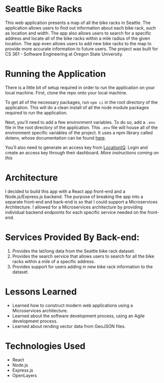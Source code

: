 # Seattle Bike Racks 
This web application presents a map of all the bike racks in Seattle. The application allows users to find out information about each bike rack, such as location and width. The app also allows users to search for a specific address and locate all of the bike racks within a mile radius of the given location. The app even allows users to add new bike racks to the map to provide more accurate information to future users. The project was built for CS 361 - Software Engineering at Oregon State University.

# Running the Application
There is a little bit of setup required in order to run the application on your local machine. First, clone the repo onto your local machine. 

To get all of the necessary packages, run `npm ci` in the root directory of the application. This will do a clean install of all the node module packages required to run the application.

Next, you'll need to add a few environment variables. To do so, add a `.env` file in the root directory of the application. This `.env` file will house all of the environment specific variables of the project. It uses a npm library called dotenv, whose documentation can be found [here](https://www.npmjs.com/package/dotenv). 

You'll also need to generate an access key from [LocationIQ](https://us1.locationiq.com/). Login and create an access key through their dashboard. *More instructions coming on this*

# Architecture
I decided to build this app with a React app front-end and a Node.js/Express.js backend. The purpose of breaking the app into a separate front-end and back-end is so that I could support a Microservices Architecture. I allowed for a Microservices architecture by providing individual backend endpoints for each specific service needed on the front-end. 

# Services Provided By Back-end: 
1. Provides the lat/long data from the Seattle bike rack dataset.
2. Provides the search service that allows users to search for all the bike racks within a mile of a specific address.  
3. Provides support for users adding in new bike rack information to the dataset.

# Lessons Learned 
- Learned how to construct modern web applications using a Microservices architecture.
- Learned about the software development process, using an Agile development process.
- Learned about rending vector data from GeoJSON files.

# Technologies Used 
- React 
- Node.js
- Express.js
- OpenLayers 

